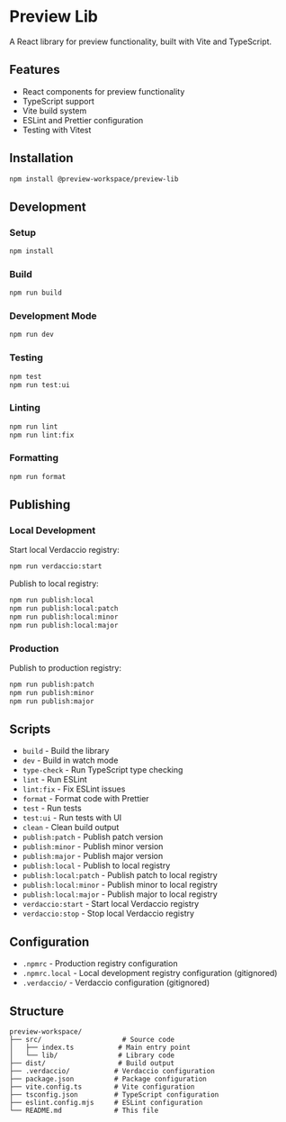 # Preview Lib

A React library for preview functionality, built with Vite and TypeScript.

## Features

- React components for preview functionality
- TypeScript support
- Vite build system
- ESLint and Prettier configuration
- Testing with Vitest

## Installation

```bash
npm install @preview-workspace/preview-lib
```

## Development

### Setup

```bash
npm install
```

### Build

```bash
npm run build
```

### Development Mode

```bash
npm run dev
```

### Testing

```bash
npm test
npm run test:ui
```

### Linting

```bash
npm run lint
npm run lint:fix
```

### Formatting

```bash
npm run format
```

## Publishing

### Local Development

Start local Verdaccio registry:
```bash
npm run verdaccio:start
```

Publish to local registry:
```bash
npm run publish:local
npm run publish:local:patch
npm run publish:local:minor
npm run publish:local:major
```

### Production

Publish to production registry:
```bash
npm run publish:patch
npm run publish:minor
npm run publish:major
```

## Scripts

- `build` - Build the library
- `dev` - Build in watch mode
- `type-check` - Run TypeScript type checking
- `lint` - Run ESLint
- `lint:fix` - Fix ESLint issues
- `format` - Format code with Prettier
- `test` - Run tests
- `test:ui` - Run tests with UI
- `clean` - Clean build output
- `publish:patch` - Publish patch version
- `publish:minor` - Publish minor version
- `publish:major` - Publish major version
- `publish:local` - Publish to local registry
- `publish:local:patch` - Publish patch to local registry
- `publish:local:minor` - Publish minor to local registry
- `publish:local:major` - Publish major to local registry
- `verdaccio:start` - Start local Verdaccio registry
- `verdaccio:stop` - Stop local Verdaccio registry

## Configuration

- `.npmrc` - Production registry configuration
- `.npmrc.local` - Local development registry configuration (gitignored)
- `.verdaccio/` - Verdaccio configuration (gitignored)

## Structure

```
preview-workspace/
├── src/                    # Source code
│   ├── index.ts           # Main entry point
│   └── lib/               # Library code
├── dist/                  # Build output
├── .verdaccio/           # Verdaccio configuration
├── package.json          # Package configuration
├── vite.config.ts        # Vite configuration
├── tsconfig.json         # TypeScript configuration
├── eslint.config.mjs     # ESLint configuration
└── README.md             # This file
```
